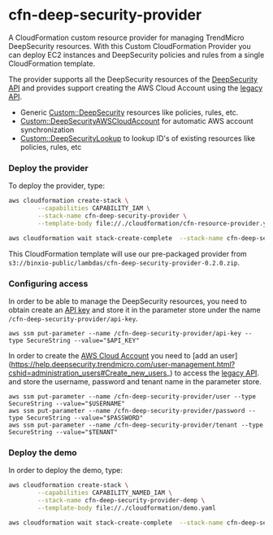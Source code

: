 # cfn-deep-security-provider
A CloudFormation custom resource provider for managing TrendMicro DeepSecurity resources. With this Custom CloudFormation Provider you can deploy EC2 instances and DeepSecurity policies and rules from a single CloudFormation template.

The provider supports all the DeepSecurity resources of the [DeepSecurity API](https://automation.deepsecurity.trendmicro.com/article/12_5/api-reference?platform=dsaas) and provides support creating the AWS Cloud Account using the [legacy API](https://automation.deepsecurity.trendmicro.com/legacy-rest/11_3/index.html?env=dsaas#aws_accounts).

- Generic [Custom::DeepSecurity](docs/deepsecurity.md) resources like policies, rules, etc.
- [Custom::DeepSecurityAWSCloudAccount](docs/deepsecurity-aws-cloudaccount.md) for automatic AWS account synchronization
- [Custom::DeepSecurityLookup](docs/deepsecurity-lookup.md) to lookup ID's of existing resources like policies, rules, etc

### Deploy the provider
To deploy the provider, type:

```sh
aws cloudformation create-stack \
        --capabilities CAPABILITY_IAM \
        --stack-name cfn-deep-security-provider \
        --template-body file://./cloudformation/cfn-resource-provider.yaml

aws cloudformation wait stack-create-complete  --stack-name cfn-deep-security-provider
```

This CloudFormation template will use our pre-packaged provider from `s3://binxio-public/lambdas/cfn-deep-security-provider-0.2.0.zip`.

### Configuring access
In order to be able to manage the DeepSecurity resources, you need to obtain create an [API key](https://help.deepsecurity.trendmicro.com/create-api-key.html) and 
store it in the parameter store under the name `/cfn-deep-security-provider/api-key`.

```
aws ssm put-parameter --name /cfn-deep-security-provider/api-key --type SecureString --value="$API_KEY"
```

In order to create the [AWS Cloud Account](docs/deepsecurity-aws-cloudaccount.md)  you need to [add an user] (https://help.deepsecurity.trendmicro.com/user-management.html?cshid=administration_users#Create_new_users_) to access the [legacy API](https://automation.deepsecurity.trendmicro.com/legacy-rest/11_3/index.html?env=dsaas#aws_accounts).
and store the username, password and tenant name in the parameter store.


```
aws ssm put-parameter --name /cfn-deep-security-provider/user --type SecureString --value="$USERNAME"
aws ssm put-parameter --name /cfn-deep-security-provider/password --type SecureString --value="$PASSWORD"
aws ssm put-parameter --name /cfn-deep-security-provider/tenant --type SecureString --value="$TENANT"
```

### Deploy the demo
In order to deploy the demo, type:

```sh
aws cloudformation create-stack \
        --capabilities CAPABILITY_NAMED_IAM \
        --stack-name cfn-deep-security-provider-demp \
        --template-body file://./cloudformation/demo.yaml

aws cloudformation wait stack-create-complete  --stack-name cfn-deep-security-provider-demo
```
